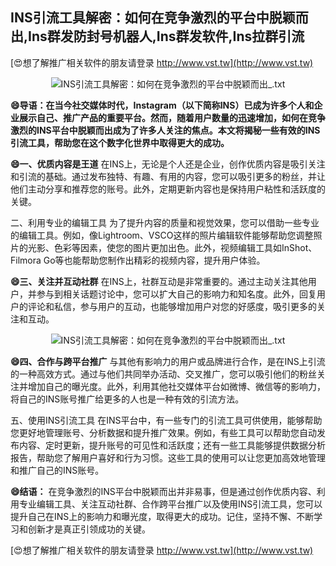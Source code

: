 ## **INS引流工具解密：如何在竞争激烈的平台中脱颖而出,Ins群发防封号机器人,Ins群发软件,Ins拉群引流**

[😍想了解推广相关软件的朋友请登录 http://www.vst.tw](http://www.vst.tw)

 <center><img src="https://vst.tw/MP4/tuiguang/png/4.png" alt="INS引流工具解密：如何在竞争激烈的平台中脱颖而出_.txt"></center>

**😄导语：在当今社交媒体时代，Instagram（以下简称INS）已成为许多个人和企业展示自己、推广产品的重要平台。然而，随着用户数量的迅速增加，如何在竞争激烈的INS平台中脱颖而出成为了许多人关注的焦点。本文将揭秘一些有效的INS引流工具，帮助您在这个数字化世界中取得更大的成功。**

**😄一、优质内容是王道**
在INS上，无论是个人还是企业，创作优质内容是吸引关注和引流的基础。通过发布独特、有趣、有用的内容，您可以吸引更多的粉丝，并让他们主动分享和推荐您的账号。此外，定期更新内容也是保持用户粘性和活跃度的关键。

二、利用专业的编辑工具
为了提升内容的质量和视觉效果，您可以借助一些专业的编辑工具。例如，像Lightroom、VSCO这样的照片编辑软件能够帮助您调整照片的光影、色彩等因素，使您的图片更加出色。此外，视频编辑工具如InShot、Filmora Go等也能帮助您制作出精彩的视频内容，提升用户体验。

**😄三、关注并互动社群**
在INS上，社群互动是非常重要的。通过主动关注其他用户，并参与到相关话题讨论中，您可以扩大自己的影响力和知名度。此外，回复用户的评论和私信，参与用户的互动，也能够增加用户对您的好感度，吸引更多的关注和互动。

 <center><img src="https://vst.tw/MP4/tuiguang/png/4.png" alt="INS引流工具解密：如何在竞争激烈的平台中脱颖而出_.txt"></center>

**😄四、合作与跨平台推广**
与其他有影响力的用户或品牌进行合作，是在INS上引流的一种高效方式。通过与他们共同举办活动、交叉推广，您可以吸引他们的粉丝关注并增加自己的曝光度。此外，利用其他社交媒体平台如微博、微信等的影响力，将自己的INS账号推广给更多的人也是一种有效的引流方法。

五、使用INS引流工具
在INS平台中，有一些专门的引流工具可供使用，能够帮助您更好地管理账号、分析数据和提升推广效果。例如，有些工具可以帮助您自动发布内容、定时更新，提升账号的可见性和活跃度；还有一些工具能够提供数据分析报告，帮助您了解用户喜好和行为习惯。这些工具的使用可以让您更加高效地管理和推广自己的INS账号。

**😄结语：**
在竞争激烈的INS平台中脱颖而出并非易事，但是通过创作优质内容、利用专业编辑工具、关注互动社群、合作跨平台推广以及使用INS引流工具，您可以提升自己在INS上的影响力和曝光度，取得更大的成功。记住，坚持不懈、不断学习和创新才是真正引领成功的关键。

[😍想了解推广相关软件的朋友请登录 http://www.vst.tw](http://www.vst.tw)



